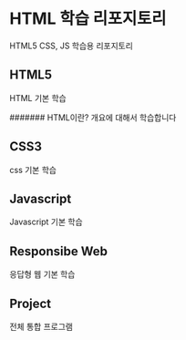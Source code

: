 # HTML 학습 리포지토리
HTML5 CSS, JS 학습용 리포지토리

## HTML5 
HTML 기본 학습

####### HTML이란?
개요에 대해서 학습합니다

## CSS3
css 기본 학습

## Javascript
Javascript 기본 학습

## Responsibe Web
응답형 웹 기본 학습

## Project
전체 통합 프로그램
